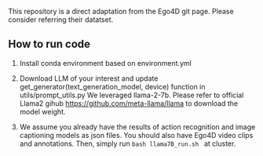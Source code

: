 This repository is a direct adaptation from the Ego4D git page. Please consider referring their datatset.

## How to run code 

1. Install conda environment based on environment.yml

2. Download LLM of your interest and update get_generator(text_generation_model, device) function in utils/prompt_utils.py
We leveraged llama-2-7b. Please refer to official Llama2 gihub https://github.com/meta-llama/llama to download the model weight.

3. We assume you already have the results of action recognition and image captioning models as json files. You should also have Ego4D video clips and annotations. Then, simply run ```bash llama7B_run.sh ``` at cluster.



